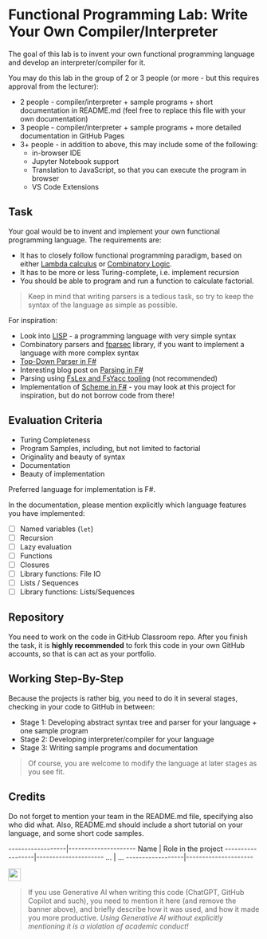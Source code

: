 # Functional Programming Lab: Write Your Own Compiler/Interpreter

The goal of this lab is to invent your own functional programming language and develop an interpreter/compiler for it.

You may do this lab in the group of 2 or 3 people (or more - but this requires approval from the lecturer):

* 2 people - compiler/interpreter + sample programs + short documentation in README.md (feel free to replace this file with your own documentation)
* 3 people - compiler/interpreter + sample programs + more detailed documentation in GitHub Pages
* 3+ people - in addition to above, this may include some of the following:
  - in-browser IDE
  - Jupyter Notebook support
  - Translation to JavaScript, so that you can execute the program in browser
  - VS Code Extensions

## Task

Your goal would be to invent and implement your own functional programming language. The requirements are:

* It has to closely follow functional programming paradigm, based on either [Lambda calculus](https://en.wikipedia.org/wiki/Lambda_calculus) or [Combinatory Logic](https://en.wikipedia.org/wiki/Combinatory_logic).
* It has to be more or less Turing-complete, i.e. implement recursion
* You should be able to program and run a function to calculate factorial.

> Keep in mind that writing parsers is a tedious task, so try to keep the syntax of the language as simple as possible. 

For inspiration:

* Look into [LISP](https://books.ifmo.ru/file/pdf/1918.pdf) - a programming language with very simple syntax
* Combinatory parsers and [fparsec](https://www.quanttec.com/fparsec/) library, if you want to implement a language with more complex syntax
* [Top-Down Parser in F#](https://github.com/fholm/Vaughan)
* Interesting blog post on [Parsing in F#](https://www.erikschierboom.com/2016/12/10/parsing-text-in-fsharp/)
* Parsing using [FsLex and FsYacc tooling](https://realfiction.net/posts/lexing-and-parsing-in-f/) (not recommended)
* Implementation of [Scheme in F#](https://github.com/AshleyF/FScheme) - you may look at this project for inspiration, but do not borrow code from there!

## Evaluation Criteria

* Turing Completeness
* Program Samples, including, but not limited to factorial
* Originality and beauty of syntax
* Documentation
* Beauty of implementation

Preferred language for implementation is F#.

In the documentation, please mention explicitly which language features you have implemented:

* [ ] Named variables (`let`)
* [ ] Recursion
* [ ] Lazy evaluation
* [ ] Functions
* [ ] Closures
* [ ] Library functions: File IO
* [ ] Lists / Sequences
* [ ] Library functions: Lists/Sequences

## Repository

You need to work on the code in GitHub Classroom repo. After you finish the task, it is **highly recommended** to fork this code in your own GitHub accounts, so that is can act as your portfolio.

## Working Step-By-Step

Because the projects is rather big, you need to do it in several stages, checking in your code to GitHub in between:

* Stage 1: Developing abstract syntax tree and parser for your language + one sample program
* Stage 2: Developing interpreter/compiler for your language
* Stage 3: Writing sample programs and documentation

> Of course, you are welcome to modify the language at later stages as you see fit.

## Credits

Do not forget to mention your team in the README.md file, specifying also who did what. Also, README.md should include a short tutorial on your language, and some short code samples.

------------------|---------------------
Name | Role in the project
------------------|---------------------
... | ...
------------------|---------------------

<img src="https://soshnikov.com/images/byhuman.png" height="25px"/>

> If you use Generative AI when writing this code (ChatGPT, GitHub Copilot and such), you need to mention it here (and remove the banner above), and briefly describe how it was used, and how it made you more productive. *Using Generative AI without explicitly mentioning it is a violation of academic conduct!* 

